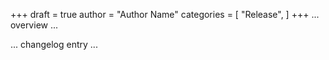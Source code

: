 +++
draft = true
author = "Author Name"
categories = [
    "Release",
]
+++
... overview ...

... changelog entry ...
